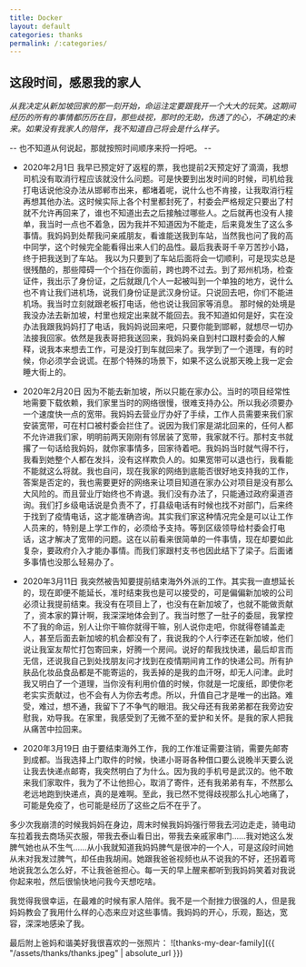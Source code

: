 ```yaml
---
title: Docker
layout: default
categories: thanks
permalink: /:categories/
---
```


## 这段时间，感恩我的家人

_从我决定从新加坡回家的那一刻开始，命运注定要跟我开一个大大的玩笑。这期间经历的所有的事情都历历在目，那些歧视，那时的无助，伤透了的心，不确定的未来。如果没有我家人的陪伴，我不知道自己将会是什么样子。_

-- 也不知道从何说起，那就按照时间顺序来捋一捋吧。 --

- 2020年2月1日
我早已预定好了返程的票，我也提前2天预定好了滴滴，我想司机没有取消行程应该就没什么问题。可是快要到出发时间的时候，司机给我打电话说他没办法从邯郸市出来，都堵着呢，说什么也不肯接，让我取消行程再想其他办法。这时候实际上各个村里都封死了，村委会严格规定只要出了村就不允许再回来了，谁也不知道出去之后接触过哪些人。之后就再也没有人接单，我当时一点也不着急，因为我并不知道因为不能走，后来竟发生了这么多事情。我妈妈到处帮我问亲戚朋友，看谁能送我到车站，当然我也问了我的高中同学，这个时候完全能看得出来人们的品性。最后我表哥千辛万苦抄小路，终于把我送到了车站。
我以为只要到了车站后面将会一切顺利，可是现实总是很残酷的，那些障碍一个个挡在你面前，跨也跨不过去。到了郑州机场，检查证件，我出示了身份证，之后就跟几个人一起被叫到一个单独的地方，说什么也不肯让我们进机场，说我们身份证是武汉身份证。只说回去吧，你们不能进机场。我当时立刻就跟老板打电话，他也说让我回家等消息。
那时候的处境是我没办法去新加坡，村里也规定出来就不能回去。我不知道如何是好，实在没办法我跟我妈妈打了电话，我妈妈说回来吧，只要你能到邯郸，就想尽一切办法接我回家。依然是我表哥把我送回来，我妈妈亲自到村口跟村委会的人解释，说我本来想去工作，可是没打到车就回来了。我学到了一个道理，有的时候，你必须学会说谎。在那个特殊的场景下，如果不这么说那天晚上我一定会睡大街上的。

- 2020年2月20日
因为不能去新加坡，所以只能在家办公。当时的项目经常性地需要下载依赖，我们家里当时的网络很慢，很难支持办公。所以我必须要办一个速度快一点的宽带。我妈妈去营业厅办好了手续，工作人员需要来我们家安装宽带，可在村口被村委会拦住了。说因为我们家是湖北回来的，任何人都不允许进我们家，明明前两天刚刚有邻居装了宽带，我家就不行。那村支书就撂了一句话给我妈妈，就你家事情多，回家待着吧。我妈妈当时就气得不行，我看到她整个人都在发抖，没有这样欺负人的。如果宽带可以退也行，我看能不能就这么将就。我也自问，现在我家的网络到底能否很好地支持我的工作，答案是否定的，我也需要更好的网络来让项目知道在家办公对项目是没有那么大风险的。而且营业厅始终也不肯退。我们没有办法了，只能通过政府渠道咨询。我们打乡级电话说是负责不了，打县级电话有时候也找不对部门，后来终于找到了疫情电话，这才能准确咨询。其实我们家这种情况完全是可以让工作人员来的，特别是上学工作的，必须给予支持。等到区级领导给村委会打电话，这才解决了宽带的问题。这在以前看来很简单的一件事情，现在却要如此复杂，要政府介入才能办事情。而我们家跟村支书也因此结下了梁子。后面诸多事情也没那么轻易办了。

- 2020年3月11日
我突然被告知要提前结束海外外派的工作。其实我一直想延长的，现在即便不能延长，准时结束我也是可以接受的，可是偏偏新加坡的公司必须让我提前结束。我没有在项目上了，也没有在新加坡了，也就不能做贡献了，资本家的算计啊，我深深地体会到了。我当时憋了一肚子的委屈，我掌控不了我的命运，别人让你干嘛你就得干嘛，别人说你走吧，你就得卷铺盖走人，甚至后面去新加坡的机会都没有了，我说我的个人行李还在新加坡，他们说让我室友帮忙打包寄回来，好腾一个房间。说好的帮我找快递，最后却言而无信，还说我自己到处找朋友问才找到在疫情期间肯工作的快递公司。所有护肤品化妆品食品都是不能寄运的，我丢掉的是我的血汗呀，却无人问津。此时我又明白了一个道理，当你没有利用价值的时候，你就是一坨废纸，即使你老老实实贡献过，也不会有人为你去考虑。所以，升值自己才是唯一的出路。难受，难过，想不通，我留下了不争气的眼泪。我父母还有我弟弟都在我旁边安慰我，劝导我。在家里，我感受到了无微不至的爱护和关怀。是我的家人把我从痛苦中拉回来。

- 2020年3月19日
由于要结束海外工作，我的工作准证需要注销，需要先邮寄到成都。当我选择上门取件的时候，快递小哥哥各种借口要么说晚半天要么说让我去快递点邮寄，我突然明白了为什么。因为我的手机号是武汉的。他不敢来我们家取件，我为了不让他担心，取消了寄件，还有我弟弟有车，不然那么老远地跑到快递点，真的是难啊。至此，我已然不觉得歧视那么扎心地痛了，可能是免疫了，也可能是经历了这些之后不在乎了。

多少次我崩溃的时候我妈妈在身边，周末时候我妈妈强行带我去河边走走，骑电动车拉着我去商场买衣服，带我去泰山看日出，带我去亲戚家串门……我对她这么发脾气她也从不生气……从小我就知道我妈妈脾气是很冲的一个人，可是这段时间她从未对我发过脾气，却任由我胡闹。她跟我爸爸视频也从不说我的不好，还拐着弯地说我怎么怎么好，不让我爸爸担心。每一天的早上醒来都听到我妈妈笑着对我说你起来啦，然后很愉快地问我今天想吃啥。

我觉得我很幸运，在最难的时候有家人陪伴。我不是一个耐挫力很强的人，但是我妈妈教会了我用什么样的心态来应对这些事情。我妈妈的开心，乐观，豁达，宽容，深深地感染了我。

最后附上爸妈和谐美好我很喜欢的一张照片：
![thanks-my-dear-family]({{ "/assets/thanks/thanks.jpeg" | absolute_url }})
